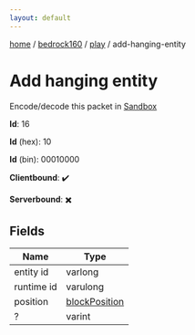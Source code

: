 ```yaml
---
layout: default
---
```


[home](/)  /  [bedrock160](/protocol/bedrock160)  /  [play](/protocol/bedrock160/play)  /  add-hanging-entity

# Add hanging entity

Encode/decode this packet in [Sandbox](../../../sandbox/bedrock160#Play.AddHangingEntity)

**Id**: 16

**Id** (hex): 10

**Id** (bin): 00010000

**Clientbound**: ✔️

**Serverbound**: ✖️

## Fields

Name | Type
---|---
entity id | varlong
runtime id | varulong
position | [blockPosition](/protocol/bedrock160/types/block-position)
? | varint
